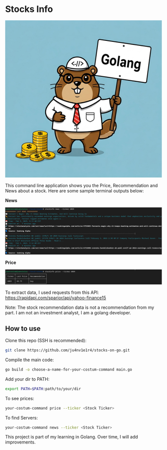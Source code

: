 # Stocks Info

![alt text](img/golang-stocks.jpeg)

This command line application shows you the Price, Recommendation and News about a stock. Here are some sample terminal outputs below:

**News**

![alt text](img/news.png)

**Price**

![alt text](img/price.png)

To extract data, I used requests from this API: https://rapidapi.com/sparior/api/yahoo-finance15

Note: The stock recommendation data is not a recommendation from my part. I am not an investment analyst, I am a golang developer.

## How to use

Clone this repo (SSH is recommended):
```bash
git clone https://github.com/ju4nv1e1r4/stocks-on-go.git
```

Compile the main code:
```bash
go build -o choose-a-name-for-your-costum-command main.go
```

Add your dir to PATH:
```bash
export PATH=$PATH:path/to/your/dir
```

To see prices:
```bash
your-costum-command price --ticker <Stock Ticker>
```

To find Servers:
```bash
your-costum-command news --ticker <Stock Ticker>
```

This project is part of my learning in Golang. Over time, I will add improvements.